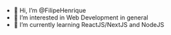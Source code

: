 - 👋 Hi, I’m @FilipeHenrique
- 👀 I’m interested in Web Development in general
- 🌱 I’m currently learning ReactJS/NextJS and NodeJS

<!---
FilipeHenrique/FilipeHenrique is a ✨ special ✨ repository because its `README.md` (this file) appears on your GitHub profile.
You can click the Preview link to take a look at your changes.
--->
